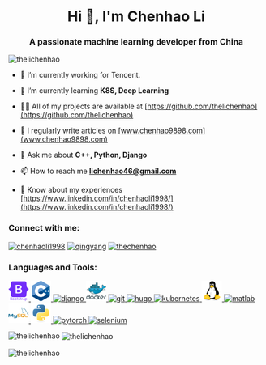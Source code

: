 <h1 align="center">Hi 👋, I'm Chenhao Li</h1>
<h3 align="center">A passionate machine learning developer from China</h3>

<p align="left"> <img src="https://komarev.com/ghpvc/?username=thelichenhao&label=Profile%20views&color=0e75b6&style=flat" alt="thelichenhao" /> </p>

- 🔭 I’m currently working for Tencent.

- 🌱 I’m currently learning **K8S, Deep Learning**

- 👨‍💻 All of my projects are available at [https://github.com/thelichenhao](https://github.com/thelichenhao)

- 📝 I regularly write articles on [www.chenhao9898.com](www.chenhao9898.com)

- 💬 Ask me about **C++, Python, Django**

- 📫 How to reach me **lichenhao46@gmail.com**

- 📄 Know about my experiences [https://www.linkedin.com/in/chenhaoli1998/](https://www.linkedin.com/in/chenhaoli1998/)

<h3 align="left">Connect with me:</h3>
<p align="left">
<a href="https://linkedin.com/in/chenhaoli1998" target="blank"><img align="center" src="https://raw.githubusercontent.com/rahuldkjain/github-profile-readme-generator/master/src/images/icons/Social/linked-in-alt.svg" alt="chenhaoli1998" height="30" width="40" /></a>
<a href="https://kaggle.com/qingyang" target="blank"><img align="center" src="https://raw.githubusercontent.com/rahuldkjain/github-profile-readme-generator/master/src/images/icons/Social/kaggle.svg" alt="qingyang" height="30" width="40" /></a>
<a href="https://www.leetcode.com/thechenhao" target="blank"><img align="center" src="https://raw.githubusercontent.com/rahuldkjain/github-profile-readme-generator/master/src/images/icons/Social/leet-code.svg" alt="thechenhao" height="30" width="40" /></a>
</p>

<h3 align="left">Languages and Tools:</h3>
<p align="left"> <a href="https://getbootstrap.com" target="_blank" rel="noreferrer"> <img src="https://raw.githubusercontent.com/devicons/devicon/master/icons/bootstrap/bootstrap-plain-wordmark.svg" alt="bootstrap" width="40" height="40"/> </a> <a href="https://www.w3schools.com/cpp/" target="_blank" rel="noreferrer"> <img src="https://raw.githubusercontent.com/devicons/devicon/master/icons/cplusplus/cplusplus-original.svg" alt="cplusplus" width="40" height="40"/> </a> <a href="https://www.djangoproject.com/" target="_blank" rel="noreferrer"> <img src="https://cdn.worldvectorlogo.com/logos/django.svg" alt="django" width="40" height="40"/> </a> <a href="https://www.docker.com/" target="_blank" rel="noreferrer"> <img src="https://raw.githubusercontent.com/devicons/devicon/master/icons/docker/docker-original-wordmark.svg" alt="docker" width="40" height="40"/> </a> <a href="https://git-scm.com/" target="_blank" rel="noreferrer"> <img src="https://www.vectorlogo.zone/logos/git-scm/git-scm-icon.svg" alt="git" width="40" height="40"/> </a> <a href="https://gohugo.io/" target="_blank" rel="noreferrer"> <img src="https://api.iconify.design/logos-hugo.svg" alt="hugo" width="40" height="40"/> </a> <a href="https://kubernetes.io" target="_blank" rel="noreferrer"> <img src="https://www.vectorlogo.zone/logos/kubernetes/kubernetes-icon.svg" alt="kubernetes" width="40" height="40"/> </a> <a href="https://www.linux.org/" target="_blank" rel="noreferrer"> <img src="https://raw.githubusercontent.com/devicons/devicon/master/icons/linux/linux-original.svg" alt="linux" width="40" height="40"/> </a> <a href="https://www.mathworks.com/" target="_blank" rel="noreferrer"> <img src="https://upload.wikimedia.org/wikipedia/commons/2/21/Matlab_Logo.png" alt="matlab" width="40" height="40"/> </a> <a href="https://www.mysql.com/" target="_blank" rel="noreferrer"> <img src="https://raw.githubusercontent.com/devicons/devicon/master/icons/mysql/mysql-original-wordmark.svg" alt="mysql" width="40" height="40"/> </a> <a href="https://www.python.org" target="_blank" rel="noreferrer"> <img src="https://raw.githubusercontent.com/devicons/devicon/master/icons/python/python-original.svg" alt="python" width="40" height="40"/> </a> <a href="https://pytorch.org/" target="_blank" rel="noreferrer"> <img src="https://www.vectorlogo.zone/logos/pytorch/pytorch-icon.svg" alt="pytorch" width="40" height="40"/> </a> <a href="https://www.selenium.dev" target="_blank" rel="noreferrer"> <img src="https://raw.githubusercontent.com/detain/svg-logos/780f25886640cef088af994181646db2f6b1a3f8/svg/selenium-logo.svg" alt="selenium" width="40" height="40"/> </a> </p>

<p><img align="left" src="https://github-readme-stats.vercel.app/api/top-langs?username=thelichenhao&show_icons=true&locale=en&layout=compact" alt="thelichenhao" /></p>

<p>&nbsp;<img align="center" src="https://github-readme-stats.vercel.app/api?username=thelichenhao&show_icons=true&locale=en" alt="thelichenhao" /></p>

<p><img align="center" src="https://github-readme-streak-stats.herokuapp.com/?user=thelichenhao&" alt="thelichenhao" /></p>

